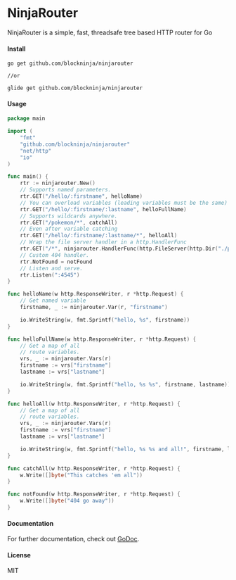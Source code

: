 # NinjaRouter

NinjaRouter is a simple, fast, threadsafe tree based HTTP router for Go

#### Install

    go get github.com/blockninja/ninjarouter

    //or

    glide get github.com/blockninja/ninjarouter

#### Usage

```go
package main

import (
    "fmt"
    "github.com/blockninja/ninjarouter"
    "net/http"
    "io"
)

func main() {
    rtr := ninjarouter.New()
    // Supports named parameters.
    rtr.GET("/hello/:firstname", helloName)
    // You can overload variables (leading variables must be the same)
    rtr.GET("/hello/:firstname/:lastname", helloFullName)
    // Supports wildcards anywhere.
    rtr.GET("/pokemon/*", catchAll)
    // Even after variable catching
    rtr.GET("/hello/:firstname/:lastname/*", helloAll)
    // Wrap the file server handler in a http.HandlerFunc
    rtr.GET("/*", ninjarouter.HandlerFunc(http.FileServer(http.Dir("./public/"))))
    // Custom 404 handler.
    rtr.NotFound = notFound
    // Listen and serve.
    rtr.Listen(":4545")
}

func helloName(w http.ResponseWriter, r *http.Request) {
    // Get named variable
    firstname, _ := ninjarouter.Var(r, "firstname")

    io.WriteString(w, fmt.Sprintf("hello, %s", firstname))
}

func helloFullName(w http.ResponseWriter, r *http.Request) {
    // Get a map of all
    // route variables.
    vrs, _ := ninjarouter.Vars(r)
    firstname := vrs["firstname"]
    lastname := vrs["lastname"]

    io.WriteString(w, fmt.Sprintf("hello, %s %s", firstname, lastname))
}

func helloAll(w http.ResponseWriter, r *http.Request) {
    // Get a map of all
    // route variables.
    vrs, _ := ninjarouter.Vars(r)
    firstname := vrs["firstname"]
    lastname := vrs["lastname"]

    io.WriteString(w, fmt.Sprintf("hello, %s %s and all!", firstname, lastname))
}

func catchAll(w http.ResponseWriter, r *http.Request) {
    w.Write([]byte("This catches 'em all"))
}

func notFound(w http.ResponseWriter, r *http.Request) {
    w.Write([]byte("404 go away"))
}
```

#### Documentation

For further documentation, check out [GoDoc](http://godoc.org/github.com/BlockNinja/ninjarouter).

#### License
MIT